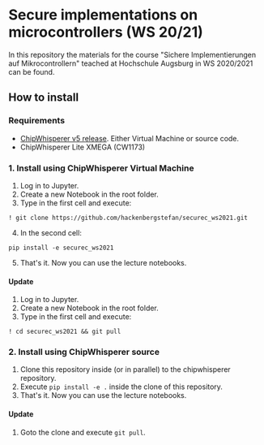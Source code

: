 # Secure implementations on microcontrollers (WS 20/21)

In this repository the materials for the course "Sichere Implementierungen auf Mikrocontrollern" teached at Hochschule Augsburg in WS 2020/2021 can be found.


## How to install

### Requirements

* [ChipWhisperer v5 release](https://github.com/newaetech/chipwhisperer/releases). Either Virtual Machine or source code.
* ChipWhisperer Lite XMEGA (CW1173)

### 1. Install using ChipWhisperer Virtual Machine

1. Log in to Jupyter.
2. Create a new Notebook in the root folder.
3. Type in the first cell and execute:

```jupyter
! git clone https://github.com/hackenbergstefan/securec_ws2021.git
```
4. In the second cell:

```jupyter
pip install -e securec_ws2021
```

5. That's it. Now you can use the lecture notebooks.

#### Update

1. Log in to Jupyter.
2. Create a new Notebook in the root folder.
3. Type in the first cell and execute:

```jupyter
! cd securec_ws2021 && git pull
```


### 2. Install using ChipWhisperer source

1. Clone this repository inside (or in parallel) to the chipwhisperer repository.
2. Execute `pip install -e .` inside the clone of this repository.
5. That's it. Now you can use the lecture notebooks.

#### Update

1. Goto the clone and execute `git pull`.
